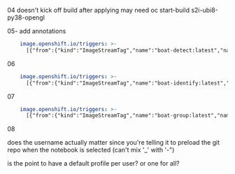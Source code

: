 
04 doesn't kick off build after applying
may need oc start-build s2i-ubi8-py38-opengl

05- 
add annotations
```yaml
    image.openshift.io/triggers: >-
      [{"from":{"kind":"ImageStreamTag","name":"boat-detect:latest","namespace":"boats-demo"},"fieldPath":"spec.template.spec.containers[?(@.name==\"boat-detect\")].image","pause":"false"}]
```

06
```yaml
    image.openshift.io/triggers: >-
      [{"from":{"kind":"ImageStreamTag","name":"boat-identify:latest","namespace":"boats-demo"},"fieldPath":"spec.template.spec.containers[?(@.name==\"boat-identify\")].image","pause":"false"}]   
```


07
```yaml
    image.openshift.io/triggers: >-
      [{"from":{"kind":"ImageStreamTag","name":"boat-group:latest","namespace":"boats-demo"},"fieldPath":"spec.template.spec.containers[?(@.name==\"boat-group\")].image","pause":"false"}]   
```
08

does the username actually matter since you're telling it to preload the git repo when the notebook is selected
(can't mix '_' with '-")

is the point to have a default profile per user? or one for all?

